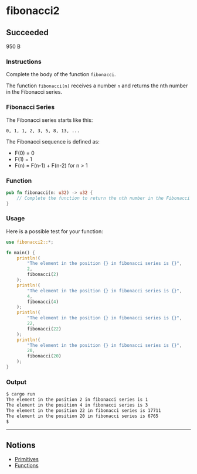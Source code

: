 # fibonacci2

## Succeeded

950 B

### Instructions

Complete the body of the function `fibonacci`.

The function `fibonacci(n)` receives a number `n` and returns the nth number in the Fibonacci series.

### Fibonacci Series

The Fibonacci series starts like this:

```
0, 1, 1, 2, 3, 5, 8, 13, ...
```

The Fibonacci sequence is defined as:

- F(0) = 0
- F(1) = 1
- F(n) = F(n-1) + F(n-2) for n > 1

### Function

```rust
pub fn fibonacci(n: u32) -> u32 {
    // Complete the function to return the nth number in the Fibonacci series
}
```

### Usage

Here is a possible test for your function:

```rust
use fibonacci2::*;

fn main() {
    println!(
        "The element in the position {} in fibonacci series is {}",
        2,
        fibonacci(2)
    );
    println!(
        "The element in the position {} in fibonacci series is {}",
        4,
        fibonacci(4)
    );
    println!(
        "The element in the position {} in fibonacci series is {}",
        22,
        fibonacci(22)
    );
    println!(
        "The element in the position {} in fibonacci series is {}",
        20,
        fibonacci(20)
    );
}
```

### Output

```bash
$ cargo run
The element in the position 2 in fibonacci series is 1
The element in the position 4 in fibonacci series is 3
The element in the position 22 in fibonacci series is 17711
The element in the position 20 in fibonacci series is 6765
$
```

---

## Notions

- [Primitives](https://doc.rust-lang.org/stable/rust-by-example/primitives.html)
- [Functions](https://doc.rust-lang.org/stable/rust-by-example/fn.html)
